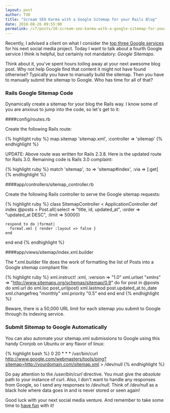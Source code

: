 ```yaml
---
layout: post
author: TVD
title: "Scream SEO Karma with a Google Sitemap for your Rails Blog"
date: 2010-08-26 09:55:00
permalink: /c7/posts/10-scream-seo-karma-with-a-google-sitemap-for-your-rails-blog
---
```


Recently, I advised a client on what I consider the [top three Google services][1] for his next social media project. Today I want to talk about a fourth Google service I think is helpful, but certainly not mandatory: *Google Sitemaps*.

Think about it, you've spent hours toiling away at your next awesome blog post. Why not help Google find that content it might not have found otherwise? Typically you have to manually build the sitemap. Then you have to manually submit the sitemap to Google. Who has time for all of that?

### Rails Google Sitemap Code

Dynamically create a sitemap for your blog the Rails way.
I know some of you are anxious to jump into the code, so let's get to it:

####config/routes.rb

Create the following Rails route:

{% highlight ruby %}
map.sitemap 'sitemap.xml', :controller => 'sitemap'
{% endhighlight %}

UPDATE: Above route was written for Rails 2.3.8. Here is the updated route for Rails 3.0. Remaining code is Rails 3.0 complaint:

{% highlight ruby %}
match 'sitemap', :to => 'sitemap#index', :via => [:get]
{% endhighlight %}

####app/controllers/sitemap_controller.rb

Create the following Rails controller to serve the Google sitemap requests:

{% highlight ruby %}
class SitemapController < ApplicationController
  def index
    @posts = Post.all(:select => "title, id, updated_at", :order => "updated_at DESC", :limit => 50000) 
    
    respond_to do |format|
      format.xml { render :layout => false }
    end
  end
end
{% endhighlight %}

####app/views/sitemap/index.xml.builder

The *.xml.builder file does the work of formatting the list of Posts into a Google sitemap compliant file: 

{% highlight ruby %}
xml.instruct! :xml, :version => "1.0"
xml.urlset "xmlns" => "http://www.sitemaps.org/schemas/sitemap/0.9" do
  for post in @posts do
    xml.url do
      xml.loc post_url(post)
      xml.lastmod post.updated_at.to_date
      xml.changefreq "monthly"
      xml.priority "0.5"
    end
  end
end
{% endhighlight %}

Beware, there is a 50,000 URL limit for each sitemap you submit to Google through its indexing service.

### Submit Sitemap to Google Automatically
You can also automate your sitemap.xml submissions to Google using this handy Cronjob on Ubuntu or any flavor of linux:

{% highlight bash %}
0 20 * * * /usr/bin/curl http://www.google.com/webmasters/tools/ping?sitemap=http://yourdomain.com/sitemap.xml > /dev/null
{% endhighlight %}

Do pay attention to the */user/bin/curl* directive. You must give the *absolute* path to your instance of curl. Also, I don't want to handle any responses from Google, so I send any responses to */dev/null*. Think of */dev/null* as a black hole where data goes in and is never stored or seen again!

Good luck with your next social media venture. And remember to take some time to [have fun][2] with it!


  [1]: https://techoctave.com/c7/posts/9-three-important-google-services-youre-probably-missing
  [2]: https://techoctave.com/c7/posts/1-hello-world

